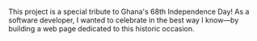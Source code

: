This project is a special tribute to Ghana's 68th Independence Day! As a software developer, I wanted to celebrate in the best way I know—by building a web page dedicated to this historic occasion.
